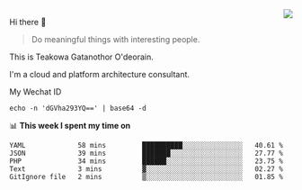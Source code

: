 <img align="right" src="https://github-readme-stats.vercel.app/api?username=Teakowa&show_icons=true&icon_color=2f80ed&text_color=718096&bg_color=ffffff&hide_title=true" />

Hi there 👋

> Do meaningful things with interesting people.

This is Teakowa Gatanothor O'deorain.

I'm a cloud and platform architecture consultant.

My Wechat ID

```
echo -n 'dGVha293YQ==' | base64 -d
```

📊 **This week I spent my time on**
<!--START_SECTION:waka-->
```text
YAML             58 mins         ██████████░░░░░░░░░░░░░░░   40.61 % 
JSON             39 mins         ███████░░░░░░░░░░░░░░░░░░   27.77 % 
PHP              34 mins         ██████░░░░░░░░░░░░░░░░░░░   23.75 % 
Text             3 mins          ▓░░░░░░░░░░░░░░░░░░░░░░░░   02.27 % 
GitIgnore file   2 mins          ▒░░░░░░░░░░░░░░░░░░░░░░░░   01.85 % 
```
<!--END_SECTION:waka-->
